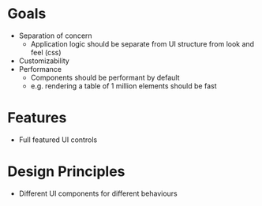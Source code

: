 # Goals

-   Separation of concern
    -   Application logic should be separate from UI structure from look and feel (css)
-   Customizability
-   Performance
    -   Components should be performant by default
    -   e.g. rendering a table of 1 million elements should be fast

# Features

-   Full featured UI controls

# Design Principles

-   Different UI components for different behaviours
